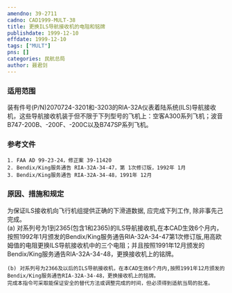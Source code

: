```yaml
---
amendno: 39-2711  
cadno: CAD1999-MULT-38  
title: 更换ILS导航接收机的电阻和铭牌  
publishdate: 1999-12-10  
effdate: 1999-12-10  
tags: ["MULT"]  
pns: []  
categories: 民航总局  
author: 聂君剑  
---
```

  
### 适用范围  
装有件号(P/N)2070724-3201和-3203的RIA-32A仪表着陆系统(ILS)导航接收机，这些导航接收机装于但不限于下列型号的飞机上：空客A300系列飞机；波音B747-200B、-200F、-200C以及B747SP系列飞机。  
  
<!--more-->  
### 参考文件  
    1. FAA AD 99-23-24，修正案 39-11420  
    2. Bendix/King服务通告 RIA-32A-34-47，第 1次修订版，1992年 1月  
    3. Bendix/King服务通告 RIA-32A-34-48，1991年 12月  
  
### 原因、措施和规定  
为保证ILS接收机向飞行机组提供正确的下滑道数据, 应完成下列工作, 除非事先己完成。  
(a) 对系列号为1到2365(包含1和2365)的ILS导航接收机,在本CAD生效6个月内，按照1992年1月颁发的Bendix/King服务通告RIA-32A-34-47第1次修订版,用高欧姆值的电阻更换ILS导航接收机中的三个电阻；并且按照1991年12月颁发的Bendix/King服务通告RIA-32A-34-48，更换接收机上的铭牌。  
        
    (b) 对系列号为2366及以后的ILS导航接收机，在本CAD生效6个月内,按照1991年12月颁发的Bendix/King服务通告RIA-32A-34-48，更换接收机上的铭牌。  
    完成本指令可采取能保证安全的替代方法或调整完成的时间，但必须得到适航当局的批准。  
